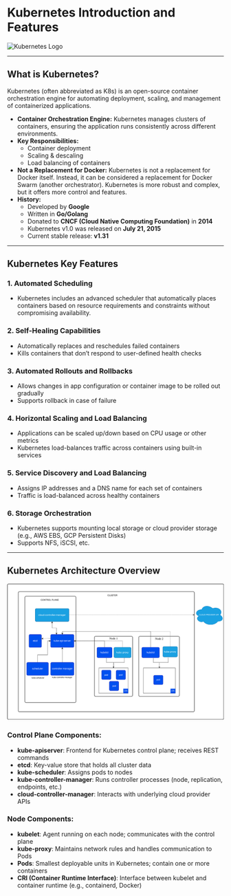 # Kubernetes Introduction and Features

![Kubernetes Logo](k8s-logo.png) <!-- Replace with actual image path -->

---

## What is Kubernetes?

Kubernetes (often abbreviated as K8s) is an open-source container orchestration engine for automating deployment, scaling, and management of containerized applications.

- **Container Orchestration Engine:** Kubernetes manages clusters of containers, ensuring the application runs consistently across different environments.
- **Key Responsibilities:**
  - Container deployment
  - Scaling & descaling
  - Load balancing of containers
- **Not a Replacement for Docker:** Kubernetes is not a replacement for Docker itself. Instead, it can be considered a replacement for Docker Swarm (another orchestrator). Kubernetes is more robust and complex, but it offers more control and features.
- **History:**
  - Developed by **Google**
  - Written in **Go/Golang**
  - Donated to **CNCF (Cloud Native Computing Foundation)** in **2014**
  - Kubernetes v1.0 was released on **July 21, 2015**
  - Current stable release: **v1.31**

---

## Kubernetes Key Features

### 1. Automated Scheduling
- Kubernetes includes an advanced scheduler that automatically places containers based on resource requirements and constraints without compromising availability.

### 2. Self-Healing Capabilities
- Automatically replaces and reschedules failed containers
- Kills containers that don’t respond to user-defined health checks

### 3. Automated Rollouts and Rollbacks
- Allows changes in app configuration or container image to be rolled out gradually
- Supports rollback in case of failure

### 4. Horizontal Scaling and Load Balancing
- Applications can be scaled up/down based on CPU usage or other metrics
- Kubernetes load-balances traffic across containers using built-in services

### 5. Service Discovery and Load Balancing
- Assigns IP addresses and a DNS name for each set of containers
- Traffic is load-balanced across healthy containers

### 6. Storage Orchestration
- Kubernetes supports mounting local storage or cloud provider storage (e.g., AWS EBS, GCP Persistent Disks)
- Supports NFS, iSCSI, etc.

---

## Kubernetes Architecture Overview

![Kubernetes Architecture](../images/kubernetes-cluster-architecture.jpg)

### Control Plane Components:
- **kube-apiserver**: Frontend for Kubernetes control plane; receives REST commands
- **etcd**: Key-value store that holds all cluster data
- **kube-scheduler**: Assigns pods to nodes
- **kube-controller-manager**: Runs controller processes (node, replication, endpoints, etc.)
- **cloud-controller-manager**: Interacts with underlying cloud provider APIs

### Node Components:
- **kubelet**: Agent running on each node; communicates with the control plane
- **kube-proxy**: Maintains network rules and handles communication to Pods
- **Pods**: Smallest deployable units in Kubernetes; contain one or more containers
- **CRI (Container Runtime Interface)**: Interface between kubelet and container runtime (e.g., containerd, Docker)


